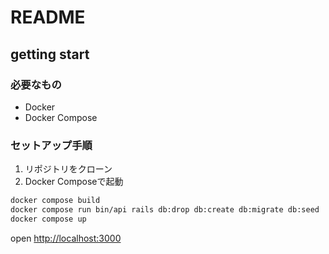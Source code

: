# README

## getting start

### 必要なもの

- Docker
- Docker Compose

### セットアップ手順

1. リポジトリをクローン
2. Docker Composeで起動

```bash
docker compose build
docker compose run bin/api rails db:drop db:create db:migrate db:seed
docker compose up
```

open <http://localhost:3000>


